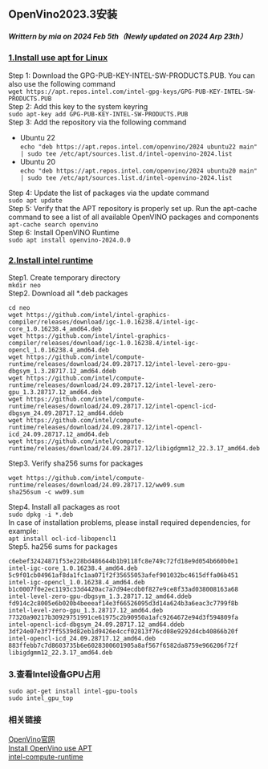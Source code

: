 ## OpenVino2023.3安装
##### Writtern by mia on 2024 Feb 5th（Newly updated on 2024 Arp 23th）
### [1.Install use apt for Linux](https://www.intel.cn/content/www/cn/zh/developer/tools/openvino-toolkit/download.html?VERSION=v_2024_0_0&OP_SYSTEM=LINUX&DISTRIBUTION=APT)
Step 1: Download the GPG-PUB-KEY-INTEL-SW-PRODUCTS.PUB. You can also use the following command  
```wget https://apt.repos.intel.com/intel-gpg-keys/GPG-PUB-KEY-INTEL-SW-PRODUCTS.PUB```  
Step 2: Add this key to the system keyring  
```sudo apt-key add GPG-PUB-KEY-INTEL-SW-PRODUCTS.PUB```  
Step 3: Add the repository via the following command  
* Ubuntu 22  
```echo "deb https://apt.repos.intel.com/openvino/2024 ubuntu22 main" | sudo tee /etc/apt/sources.list.d/intel-openvino-2024.list```
* Ubuntu 20  
```echo "deb https://apt.repos.intel.com/openvino/2024 ubuntu20 main" | sudo tee /etc/apt/sources.list.d/intel-openvino-2024.list```  

Step 4: Update the list of packages via the update command  
```sudo apt update```  
Step 5: Verify that the APT repository is properly set up. Run the apt-cache command to see a list of all available OpenVINO packages and components  
```apt-cache search openvino```  
Step 6: Install OpenVINO Runtime  
```sudo apt install openvino-2024.0.0```  


### [2.Install intel runtime](https://github.com/intel/compute-runtime/releases/tag/21.48.21782)
Step1. Create temporary directory  
```mkdir neo```  
Step2. Download all *.deb packages
```
cd neo
wget https://github.com/intel/intel-graphics-compiler/releases/download/igc-1.0.16238.4/intel-igc-core_1.0.16238.4_amd64.deb
wget https://github.com/intel/intel-graphics-compiler/releases/download/igc-1.0.16238.4/intel-igc-opencl_1.0.16238.4_amd64.deb
wget https://github.com/intel/compute-runtime/releases/download/24.09.28717.12/intel-level-zero-gpu-dbgsym_1.3.28717.12_amd64.ddeb
wget https://github.com/intel/compute-runtime/releases/download/24.09.28717.12/intel-level-zero-gpu_1.3.28717.12_amd64.deb
wget https://github.com/intel/compute-runtime/releases/download/24.09.28717.12/intel-opencl-icd-dbgsym_24.09.28717.12_amd64.ddeb
wget https://github.com/intel/compute-runtime/releases/download/24.09.28717.12/intel-opencl-icd_24.09.28717.12_amd64.deb
wget https://github.com/intel/compute-runtime/releases/download/24.09.28717.12/libigdgmm12_22.3.17_amd64.deb
```  
Step3. Verify sha256 sums for packages
```
wget https://github.com/intel/compute-runtime/releases/download/24.09.28717.12/ww09.sum
sha256sum -c ww09.sum
```    
Step4. Install all packages as root  
```sudo dpkg -i *.deb```  
In case of installation problems, please install required dependencies, for example:  
```apt install ocl-icd-libopencl1```  
Step5. ha256 sums for packages  
```
c6ebef32424871f53e228bd486644b1b9118fc8e749c72fd18e9d054b660b0e1 intel-igc-core_1.0.16238.4_amd64.deb
5c9f01cb04961af8da1fc1aa071f2f35655053afef901032bc4615dffa06b451 intel-igc-opencl_1.0.16238.4_amd64.deb
b1c0007f0e2ec1193c33d4420ac7a7d94ecdb0f827e9ce8f33ad038008163a68 intel-level-zero-gpu-dbgsym_1.3.28717.12_amd64.ddeb
fd914c2c8005e6b020b4beeeaf14e3f66526095d3d14a624b3a6eac3c7799f8b intel-level-zero-gpu_1.3.28717.12_amd64.deb
77320a90217b30929751991ce61975c2b90950a1afc9264672e94d3f594809fa intel-opencl-icd-dbgsym_24.09.28717.12_amd64.ddeb
3df24e07e3f7ff5539d82eb1d9426e4ccf02813f76cd08e9292d4cb40866b20f intel-opencl-icd_24.09.28717.12_amd64.deb
883ffebb7c7d8603735b6e6028300601905a8af567f6582da8759e966206f72f libigdgmm12_22.3.17_amd64.deb
```


### 3.查看Intel设备GPU占用
```sudo apt-get install intel-gpu-tools```  
```sudo intel_gpu_top```  

### 相关链接
[OpenVino官网](https://docs.openvino.ai/2023.3/home.html)  
[Install OpenVino use APT](https://docs.openvino.ai/2023.3/openvino_docs_install_guides_overview.html?VERSION=v_2023_3_0&OP_SYSTEM=LINUX&DISTRIBUTION=APT)  
[intel-compute-runtime](https://github.com/intel/compute-runtime/releases)  
